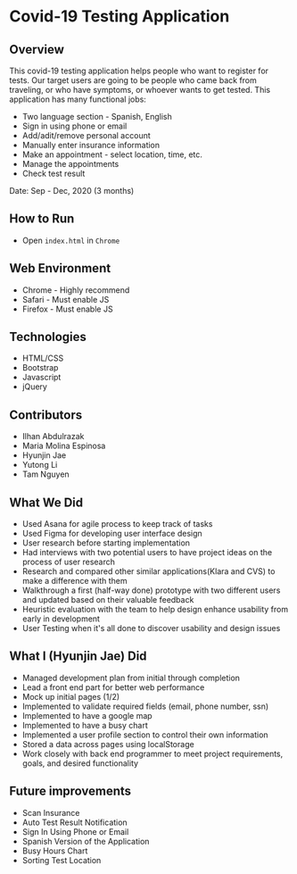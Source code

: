 # Covid-19 Testing Application

## Overview
This covid-19 testing application helps people who want to register for tests. Our target users are going to be people who came back from traveling, or who have symptoms, or whoever wants to get tested. This application has many functional jobs:
* Two language section - Spanish, English
* Sign in using phone or email
* Add/adit/remove personal account
* Manually enter insurance information
* Make an appointment - select location, time, etc.
* Manage the appointments
* Check test result

Date: Sep - Dec, 2020 (3 months)

## How to Run
* Open `index.html` in `Chrome`

## Web Environment
* Chrome - Highly recommend
* Safari - Must enable JS
* Firefox - Must enable JS

## Technologies
* HTML/CSS
* Bootstrap
* Javascript
* jQuery

## Contributors
* Ilhan Abdulrazak
* Maria Molina Espinosa
* Hyunjin Jae
* Yutong Li
* Tam Nguyen

## What We Did
* Used Asana for agile process to keep track of tasks
* Used Figma for developing user interface design
* User research before starting implementation
* Had interviews with two potential users to have project ideas on the process of user research
* Research and compared other similar applications(Klara and CVS) to make a difference with them
* Walkthrough a first (half-way done) prototype with two different users and updated based on their valuable feedback
* Heuristic evaluation with the team to help design enhance usability from early in development
* User Testing when it's all done to discover usability and design issues

## What I (Hyunjin Jae) Did
* Managed development plan from initial through completion
* Lead a front end part for better web performance
* Mock up initial pages (1/2)
* Implemented to validate required fields (email, phone number, ssn)
* Implemented to have a google map
* Implemented to have a busy chart
* Implemented a user profile section to control their own information
* Stored a data across pages using localStorage
* Work closely with back end programmer to meet project requirements, goals, and desired functionality

## Future improvements

* Scan Insurance
* Auto Test Result Notification
* Sign In Using Phone or Email
* Spanish Version of the Application
* Busy Hours Chart
* Sorting Test Location

